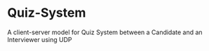# Quiz-System
A client-server model for Quiz System between a Candidate and an Interviewer using UDP

